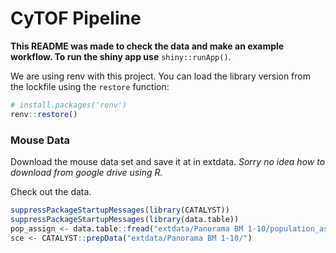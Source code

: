 CyTOF Pipeline
================

**This README was made to check the data and make an example workflow.
To run the shiny app use** `shiny::runApp()`.

We are using renv with this project. You can load the library version
from the lockfile using the `restore` function:

``` r
# install.packages('renv')
renv::restore()
```

### Mouse Data

Download the mouse data set and save it at in extdata. *Sorry no idea
how to download from google drive using R.*

Check out the data.

``` r
suppressPackageStartupMessages(library(CATALYST))
suppressPackageStartupMessages(library(data.table))
pop_assign <- data.table::fread("extdata/Panorama BM 1-10/population_assignments.txt", header = FALSE)
sce <- CATALYST::prepData("extdata/Panorama BM 1-10/")
```
